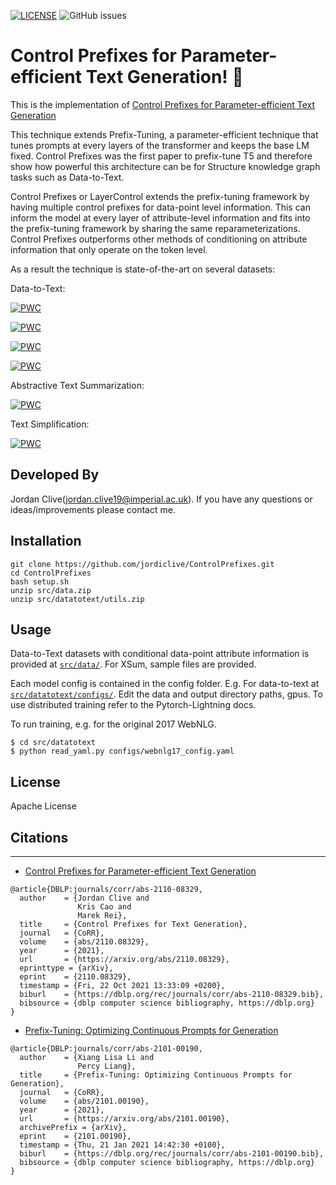 [![LICENSE](https://img.shields.io/github/license/jordiclive/cleancontrolprefixes.svg)](https://github.com/jordiclive/cleancontrolprefixes/blob/master/LICENSE)
![GitHub issues](https://img.shields.io/github/issues/jordiclive/cleancontrolprefixes.svg)

# Control Prefixes for Parameter-efficient Text Generation! 🚅 
This is the implementation of [Control Prefixes for Parameter-efficient Text Generation](https://arxiv.org/abs/2110.08329)

This technique extends Prefix-Tuning, a parameter-efficient technique that tunes prompts at every layers of the transformer and keeps the base LM fixed. Control Prefixes was the first paper to prefix-tune T5 and therefore show how powerful this architecture can be for Structure knowledge graph tasks such as Data-to-Text.

Control Prefixes or LayerControl extends the prefix-tuning framework by having multiple control prefixes for data-point level information. This can inform the model at every layer of attribute-level information and fits into the prefix-tuning framework by sharing the same reparameterizations. Control Prefixes outperforms other methods of conditioning on attribute information that only operate on the token level. 

As a result the technique is state-of-the-art on several datasets:



Data-to-Text:

[![PWC](https://img.shields.io/endpoint.svg?url=https://paperswithcode.com/badge/control-prefixes-for-text-generation/data-to-text-generation-on-webnlg-full-1)](https://paperswithcode.com/sota/data-to-text-generation-on-webnlg-full-1?p=control-prefixes-for-text-generation)

[![PWC](https://img.shields.io/endpoint.svg?url=https://paperswithcode.com/badge/control-prefixes-for-text-generation/data-to-text-generation-on-cleaned-e2e-nlg-1)](https://paperswithcode.com/sota/data-to-text-generation-on-cleaned-e2e-nlg-1?p=control-prefixes-for-text-generation)

[![PWC](https://img.shields.io/endpoint.svg?url=https://paperswithcode.com/badge/control-prefixes-for-text-generation/text-generation-on-dart)](https://paperswithcode.com/sota/text-generation-on-dart?p=control-prefixes-for-text-generation)

[![PWC](https://img.shields.io/endpoint.svg?url=https://paperswithcode.com/badge/control-prefixes-for-text-generation/data-to-text-generation-on-webnlg)](https://paperswithcode.com/sota/data-to-text-generation-on-webnlg?p=control-prefixes-for-text-generation)

Abstractive Text Summarization:

[![PWC](https://img.shields.io/endpoint.svg?url=https://paperswithcode.com/badge/control-prefixes-for-text-generation/text-summarization-on-x-sum)](https://paperswithcode.com/sota/text-summarization-on-x-sum?p=text-summarization-on-x-sum)

Text Simplification:

[![PWC](https://img.shields.io/endpoint.svg?url=https://paperswithcode.com/badge/control-prefixes-for-text-generation/text-simplification-on-asset)](https://paperswithcode.com/sota/text-simplification-on-asset?p=text-simplification-on-asset)



## Developed By

Jordan Clive(jordan.clive19@imperial.ac.uk). If you have any questions or ideas/improvements please contact me.



Installation
------------

```
git clone https://github.com/jordiclive/ControlPrefixes.git
cd ControlPrefixes
bash setup.sh
unzip src/data.zip
unzip src/datatotext/utils.zip
```
Usage
-----

Data-to-Text datasets with conditional data-point attribute information is provided at [`src/data/`](src/data/processed/). For XSum, sample files are provided. 

Each model config is contained in the config folder. E.g. For data-to-text at [`src/datatotext/configs/`](src/datatotext/configs/). Edit the data and output directory paths, gpus. To use distributed training refer to the Pytorch-Lightning docs. 

To run training, e.g. for the original 2017 WebNLG.
```
$ cd src/datatotext 
$ python read_yaml.py configs/webnlg17_config.yaml
```

## License

Apache License

## Citations
------------

- [Control Prefixes for Parameter-efficient Text Generation](https://arxiv.org/abs/2110.08329)

```bibtext
@article{DBLP:journals/corr/abs-2110-08329,
  author    = {Jordan Clive and
               Kris Cao and
               Marek Rei},
  title     = {Control Prefixes for Text Generation},
  journal   = {CoRR},
  volume    = {abs/2110.08329},
  year      = {2021},
  url       = {https://arxiv.org/abs/2110.08329},
  eprinttype = {arXiv},
  eprint    = {2110.08329},
  timestamp = {Fri, 22 Oct 2021 13:33:09 +0200},
  biburl    = {https://dblp.org/rec/journals/corr/abs-2110-08329.bib},
  bibsource = {dblp computer science bibliography, https://dblp.org}
}

```

- [Prefix-Tuning: Optimizing Continuous Prompts for Generation](https://arxiv.org/abs/2101.00190)

```bibtext
@article{DBLP:journals/corr/abs-2101-00190,
  author    = {Xiang Lisa Li and
               Percy Liang},
  title     = {Prefix-Tuning: Optimizing Continuous Prompts for Generation},
  journal   = {CoRR},
  volume    = {abs/2101.00190},
  year      = {2021},
  url       = {https://arxiv.org/abs/2101.00190},
  archivePrefix = {arXiv},
  eprint    = {2101.00190},
  timestamp = {Thu, 21 Jan 2021 14:42:30 +0100},
  biburl    = {https://dblp.org/rec/journals/corr/abs-2101-00190.bib},
  bibsource = {dblp computer science bibliography, https://dblp.org}
}
```



